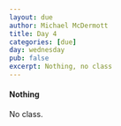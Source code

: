 ```yaml
---
layout: due
author: Michael McDermott
title: Day 4
categories: [due]
day: wednesday
pub: false
excerpt: Nothing, no class
---
```

#### Nothing
No class.
